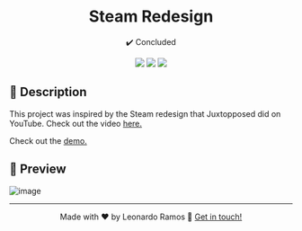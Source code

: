 <h1 align="center">Steam Redesign</h1>

<p align="center">✔️ Concluded</p>

<div align="center">
  <img src="https://shields.io/github/repo-size/lramos33/order-ease">
  <img src="https://shields.io/github/languages/top/lramos33/order-ease">
  <img src="https://shields.io/github/last-commit/lramos33/order-ease">
</div>

## 📝 Description


This project was inspired by the Steam redesign that Juxtopposed did on YouTube. Check out the video [here.](https://www.youtube.com/watch?v=cDY2p1CTkPo)

Check out the [demo.](https://steam-redesign-nine.vercel.app/)

## 🚀 Preview

![image](public/demo.gif)

---

<p align="center">
  Made with ♥ by Leonardo Ramos 👋 <a href="https://www.linkedin.com/in/lramos33/">Get in touch!</a>
<p>
